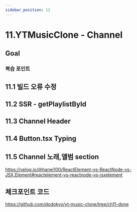 ```yaml
---
sidebar_position: 12
---
```


# 11.YTMusicClone - Channel

## Goal

### 복습 포인트


## 11.1 빌드 오류 수정
## 11.2 SSR - getPlaylistById
## 11.3 Channel Header
## 11.4 Button.tsx Typing
## 11.5 Channel 노래,앨범 section


https://velog.io/@hanei100/ReactElement-vs-ReactNode-vs-JSX.Element#reactelement-vs-reactnode-vs-jsxelement

## 체크포인트 코드  

https://github.com/dodokyo/yt-music-clone/tree/ch11-done 